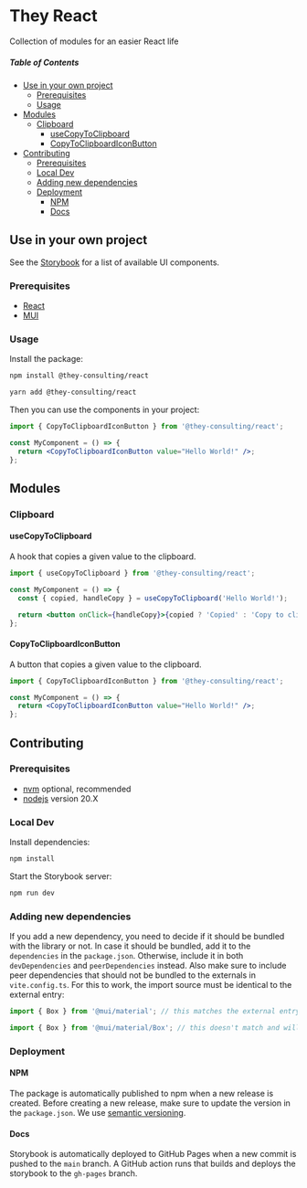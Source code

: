 # They React

Collection of modules for an easier React life

##### Table of Contents

- [Use in your own project](#use-in-your-own-project)
  - [Prerequisites](#prerequisites)
  - [Usage](#usage)
- [Modules](#modules)
  - [Clipboard](#clipboard)
    - [useCopyToClipboard](#usecopytoclipboard)
    - [CopyToClipboardIconButton](#copytoclipboardiconbutton)
- [Contributing](#contributing)
  - [Prerequisites](#prerequisites-1)
  - [Local Dev](#local-dev)
  - [Adding new dependencies](#adding-new-dependencies)
  - [Deployment](#deployment)
    - [NPM](#npm)
    - [Docs](#docs)

## Use in your own project

See the [Storybook](https://react.they-code.de/) for a list of available UI components.

### Prerequisites

- [React](https://react.dev/)
- [MUI](https://mui.com/)

### Usage

Install the package:

```bash
npm install @they-consulting/react
```

```bash
yarn add @they-consulting/react
```

Then you can use the components in your project:

```jsx
import { CopyToClipboardIconButton } from '@they-consulting/react';

const MyComponent = () => {
  return <CopyToClipboardIconButton value="Hello World!" />;
};
```

## Modules

### Clipboard

#### useCopyToClipboard

A hook that copies a given value to the clipboard.

```jsx
import { useCopyToClipboard } from '@they-consulting/react';

const MyComponent = () => {
  const { copied, handleCopy } = useCopyToClipboard('Hello World!');

  return <button onClick={handleCopy}>{copied ? 'Copied' : 'Copy to clipboard'}</button>;
};
```

#### CopyToClipboardIconButton

A button that copies a given value to the clipboard.

```jsx
import { CopyToClipboardIconButton } from '@they-consulting/react';

const MyComponent = () => {
  return <CopyToClipboardIconButton value="Hello World!" />;
};
```

## Contributing

### Prerequisites

- [nvm](https://github.com/nvm-sh/nvm) optional, recommended
- [nodejs](https://nodejs.org/en) version 20.X

### Local Dev

Install dependencies:

```bash
npm install
```

Start the Storybook server:

```bash
npm run dev
```

### Adding new dependencies

If you add a new dependency, you need to decide if it should be bundled with the library or not.
In case it should be bundled, add it to the `dependencies` in the `package.json`.
Otherwise, include it in both `devDependencies` and `peerDependencies` instead.
Also make sure to include peer dependencies that should not be bundled to the externals in `vite.config.ts`.
For this to work, the import source must be identical to the external entry:

```typescript
import { Box } from '@mui/material'; // this matches the external entry and will not be bundled

import { Box } from '@mui/material/Box'; // this doesn't match and will be bundled
```

### Deployment

#### NPM

The package is automatically published to npm when a new release is created.
Before creating a new release, make sure to update the version in the `package.json`.
We use [semantic versioning](https://semver.org/).

#### Docs

Storybook is automatically deployed to GitHub Pages when a new commit is pushed to the `main` branch.
A GitHub action runs that builds and deploys the storybook to the `gh-pages` branch.
